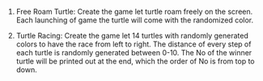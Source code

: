 01) Free Roam Turtle: Create the game let turtle roam freely on the screen. Each launching of game the turtle will come with the randomized color.

02) Turtle Racing: Create the game let 14 turtles with randomly generated colors to have the race from left to right. The distance of every step of each turtle is randomly generated between 0-10. The No of the winner turtle will be printed out at the end, which the order of No is from top to down. 
